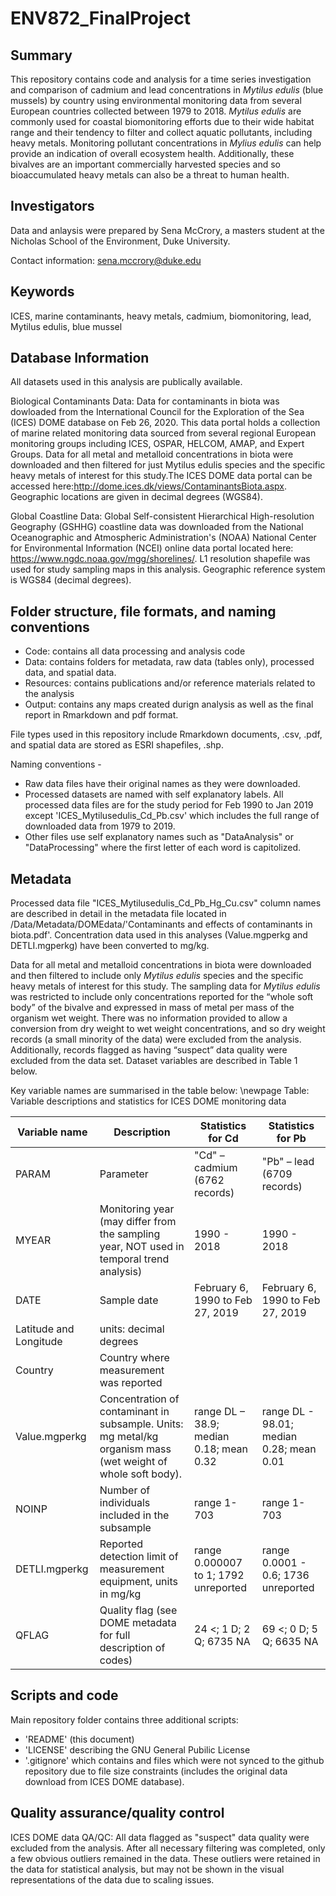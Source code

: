 # ENV872_FinalProject


## Summary

This repository contains code and analysis for a time series investigation and comparison of cadmium and lead concentrations in *Mytilus edulis* (blue mussels) by country using environmental monitoring data from several European countries collected between 1979 to 2018. *Mytilus edulis* are commonly used for coastal biomonitoring efforts due to their wide habitat range and their tendency to filter and collect aquatic pollutants, including heavy metals. Monitoring pollutant concentrations in *Mylius edulis* can help provide an indication of overall ecosystem health. Additionally, these bivalves are an important commercially harvested species and so bioaccumulated heavy metals can also be a threat to human health.

## Investigators

Data and anlaysis were prepared by Sena McCrory, a masters student at the Nicholas School of the Environment, Duke University. 

Contact information: sena.mccrory@duke.edu


## Keywords

ICES, marine contaminants, heavy metals, cadmium, biomonitoring, lead, Mytilus edulis, blue mussel

## Database Information

All datasets used in this analysis are publically available.

Biological Contaminants Data:
Data for contaminants in biota was dowloaded from the International Council for the Exploration of the Sea (ICES) DOME database on Feb 26, 2020. This data portal holds a collection of marine related monitoring data sourced from several regional European monitoring groups including ICES, OSPAR, HELCOM, AMAP, and Expert Groups. Data for all metal and metalloid concentrations in biota were downloaded and then filtered for just Mytilus edulis species and the specific heavy metals of interest for this study.The ICES DOME data portal can be accessed here:http://dome.ices.dk/views/ContaminantsBiota.aspx. Geographic locations are given in decimal degrees (WGS84).   

Global Coastline Data: 
Global Self-consistent Hierarchical High-resolution Geography (GSHHG) coastline data was downloaded from the National Oceanographic and Atmospheric Administration's (NOAA) National Center for Environmental Information (NCEI) online data portal located here: https://www.ngdc.noaa.gov/mgg/shorelines/. L1 resolution shapefile was used for study sampling maps in this analysis. Geographic reference system is WGS84 (decimal degrees). 


## Folder structure, file formats, and naming conventions 

* Code: contains all data processing and analysis code
* Data: contains folders for metadata, raw data (tables only), processed data, and spatial data.
* Resources: contains publications and/or reference materials related to the analysis
* Output: contains any maps created durign analysis as well as the final report in Rmarkdown and pdf format. 

File types used in this repository include Rmarkdown documents, .csv, .pdf, and spatial data are stored as ESRI shapefiles, .shp.   

Naming conventions -
* Raw data files have their original names as they were downloaded.
* Processed datasets are named with self explanatory labels. All processed data files are for the study period for Feb 1990 to Jan 2019 except 'ICES_Mytilusedulis_Cd_Pb.csv' which includes the full range of downloaded data from 1979 to 2019.
* Other files use self explanatory names such as "DataAnalysis" or "DataProcessing" where the first letter of each word is capitolized. 

## Metadata

Processed data file "ICES_Mytilusedulis_Cd_Pb_Hg_Cu.csv" column names are described in detail in the metadata file located in /Data/Metadata/DOMEdata/'Contaminants and effects of contaminants in biota.pdf'. Concentration data used in this analyses (Value.mgperkg and DETLI.mgperkg) have been converted to mg/kg.    

Data for all metal and metalloid concentrations in biota were downloaded and then filtered to include only *Mytilus edulis* species and the specific heavy metals of interest for this study. The sampling data for *Mytilus edulis* was restricted to include only concentrations reported for the “whole soft body” of the bivalve and expressed in mass of metal per mass of the organism wet weight. There was no information provided to allow a conversion from dry weight to wet weight concentrations, and so dry weight records (a small minority of the data) were excluded from the analysis. Additionally, records flagged as having “suspect” data quality were excluded from the data set. Dataset variables are described in Table 1 below.    

Key variable names are summarised in the table below: 
\newpage
Table: Variable descriptions and statistics for ICES DOME monitoring data 

Variable name | Description | Statistics for Cd | Statistics for Pb
-------------- | -------------------- | ----------------------- | -----------------------
PARAM | Parameter | "Cd" – cadmium (6762 records) | "Pb" – lead (6709 records)
MYEAR | Monitoring year (may differ from the sampling year, NOT used in temporal trend analysis) | 1990 - 2018 | 1990 - 2018
DATE | Sample date | February 6, 1990 to Feb 27, 2019 | February 6, 1990 to Feb 27, 2019
Latitude and Longitude | units: decimal degrees |  | 
Country | Country where measurement was reported | | 
Value.mgperkg | Concentration of contaminant in subsample. Units: mg metal/kg organism mass (wet weight of whole soft body).  | range DL – 38.9; median 0.18; mean 0.32 | range DL - 98.01; median 0.28; mean 0.01
NOINP | Number of individuals included in the subsample | range 1-703 | range 1-703
DETLI.mgperkg | Reported detection limit of measurement equipment, units in mg/kg | range 0.000007 to 1; 1792 unreported | range 0.0001 - 0.6; 1736 unreported
QFLAG | Quality flag (see DOME metadata for full description of codes) |  24 <; 1  D; 2 Q; 6735 NA | 69 <; 0  D; 5 Q; 6635 NA


## Scripts and code

Main repository folder contains three additional scripts:
* 'README' (this document)
* 'LICENSE' describing the GNU General Pubilic License
* '.gitignore' which contains and files which were not synced to the github repository due to file size constraints (includes the original data download from ICES DOME database). 

## Quality assurance/quality control

ICES DOME data QA/QC: All data flagged as "suspect" data quality were excluded from the analysis. After all necessary filtering was completed, only a few obvious outliers remained in the data. These outliers were retained in the data for statistical analysis, but may not be shown in the visual representations of the data due to scaling issues. 
